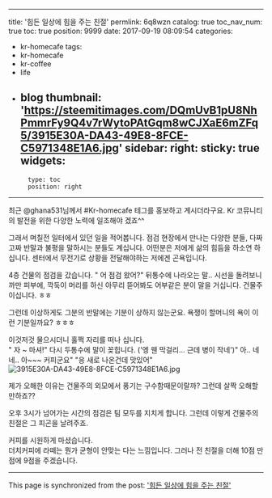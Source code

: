 
---
title: '힘든 일상에 힘을 주는 친절'
permlink: 6q8wzn
catalog: true
toc_nav_num: true
toc: true
position: 9999
date: 2017-09-19 08:09:54
categories:
- kr-homecafe
tags:
- kr-homecafe
- kr-coffee
- life
- blog
thumbnail: 'https://steemitimages.com/DQmUvB1pU8NhPmmrFy9Q4v7rWytoPAtGqm8wCJXaE6mZFq5/3915E30A-DA43-49E8-8FCE-C5971348E1A6.jpg'
sidebar:
    right:
        sticky: true
widgets:
    -
        type: toc
        position: right
---


최근 @ghana531님께서 #Kr-homecafe 테그를 홍보하고 계시더라구요.  Kr 코뮤니티의 발전을 위한 다양한 노력에 일조해야 겠죠^^ 

그래서 며칠전 일터에서 있던 일을 적어봅니다. 
점검 현장에서 만나는 다양한 분들, 다짜고짜 반말과 불평을 말하시는 분들도 계십니다. 
어떤분은 저에게 삶의 힘듬을 하소연 하십니다.  센터에서 무전기로 상황을 전달해야하는 저에겐 곤욕입니다.  

4층 건물의 점검을 갔습니다. 
" 어 점검 왔어?" 뒤통수에 나라오는 말..
시선을 돌려보니 까만 피부에, 깍둑이 머리를 하신 아무리 뜯어봐도 어부같은 분이 말을 거십니다.  건물주 이십니다. ㅎㅎ

그런데 이상하게도 그분의 반말에는 기분이 상하지 않는군요. 욕쟁이 할머니의 욕이 이런 기분일까요? ㅎㅎㅎ

이것저것 물으시더니 훌쩍 자리를 떠나 십니다.  
" 자 ~ 마셔!" 다시 두통수에 말이 꽂힙니다. 
('엥 웬 막걸리... 근데 병이 작네')" 아.. 네네.. 아~~~ 커피군요" 
"응 새로 나온건데 맛있어"
![3915E30A-DA43-49E8-8FCE-C5971348E1A6.jpg](https://steemitimages.com/DQmUvB1pU8NhPmmrFy9Q4v7rWytoPAtGqm8wCJXaE6mZFq5/3915E30A-DA43-49E8-8FCE-C5971348E1A6.jpg)

제가 오해한 이유는 건물주의 외모에서 풍기는 구수함때문이랄까? 그런데 살짝 오해할만하죠?? 

오후 3시가 넘어가는 시간의 점검은 팀 모두를 지치게 합니다. 그런데 이렇게 건물주의 친절은 그 피곤을 날려주죠. 

커피를 시원하게 마셨습니다.  
더치커피에 라떼는 뭔가 균형이 안맞는 다는 느낌입니다. 
그러나 전 친절을 더해 10점 만점에 9점을 주겠습니다.

- - -

This page is synchronized from the post: ['힘든 일상에 힘을 주는 친절'](https://steemit.com/@kingbit/6q8wzn)
